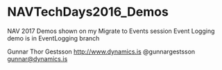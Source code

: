 # NAVTechDays2016_Demos
NAV 2017 Demos shown on my Migrate to Events session
Event Logging demo is in EventLogging branch

Gunnar Thor Gestsson
http://www.dynamics.is
@gunnargestsson
gunnar@dynamics.is
